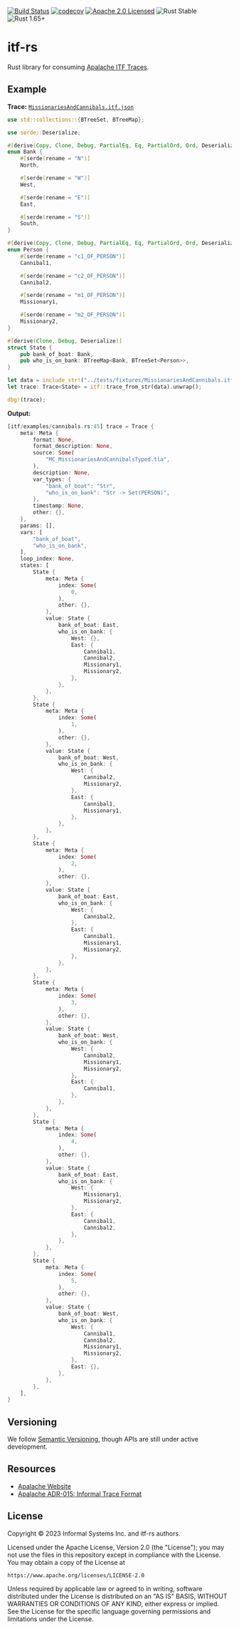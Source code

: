 
[![Build Status][build-image]][build-link]
[![codecov][codecov-image]][codecov-link]
[![Apache 2.0 Licensed][license-image]][license-link]
![Rust Stable][rustc-image]
![Rust 1.65+][rustc-version]

# itf-rs

Rust library for consuming [Apalache ITF Traces][itf-adr].

## Example

**Trace:** [`MissionariesAndCannibals.itf.json`](./apalache-itf/tests/fixtures/MissionariesAndCannibals.itf.json)

```rust
use std::collections::{BTreeSet, BTreeMap};

use serde::Deserialize;

#[derive(Copy, Clone, Debug, PartialEq, Eq, PartialOrd, Ord, Deserialize)]
enum Bank {
    #[serde(rename = "N")]
    North,

    #[serde(rename = "W")]
    West,

    #[serde(rename = "E")]
    East,

    #[serde(rename = "S")]
    South,
}

#[derive(Copy, Clone, Debug, PartialEq, Eq, PartialOrd, Ord, Deserialize)]
enum Person {
    #[serde(rename = "c1_OF_PERSON")]
    Cannibal1,

    #[serde(rename = "c2_OF_PERSON")]
    Cannibal2,

    #[serde(rename = "m1_OF_PERSON")]
    Missionary1,

    #[serde(rename = "m2_OF_PERSON")]
    Missionary2,
}

#[derive(Clone, Debug, Deserialize)]
struct State {
    pub bank_of_boat: Bank,
    pub who_is_on_bank: BTreeMap<Bank, BTreeSet<Person>>,
}

let data = include_str!("../tests/fixtures/MissionariesAndCannibals.itf.json");
let trace: Trace<State> = itf::trace_from_str(data).unwrap();

dbg!(trace);
```

**Output:**

```rust
[itf/examples/cannibals.rs:45] trace = Trace {
    meta: Meta {
        format: None,
        format_description: None,
        source: Some(
            "MC_MissionariesAndCannibalsTyped.tla",
        ),
        description: None,
        var_types: {
            "bank_of_boat": "Str",
            "who_is_on_bank": "Str -> Set(PERSON)",
        },
        timestamp: None,
        other: {},
    },
    params: [],
    vars: [
        "bank_of_boat",
        "who_is_on_bank",
    ],
    loop_index: None,
    states: [
        State {
            meta: Meta {
                index: Some(
                    0,
                ),
                other: {},
            },
            value: State {
                bank_of_boat: East,
                who_is_on_bank: {
                    West: {},
                    East: {
                        Cannibal1,
                        Cannibal2,
                        Missionary1,
                        Missionary2,
                    },
                },
            },
        },
        State {
            meta: Meta {
                index: Some(
                    1,
                ),
                other: {},
            },
            value: State {
                bank_of_boat: West,
                who_is_on_bank: {
                    West: {
                        Cannibal2,
                        Missionary2,
                    },
                    East: {
                        Cannibal1,
                        Missionary1,
                    },
                },
            },
        },
        State {
            meta: Meta {
                index: Some(
                    2,
                ),
                other: {},
            },
            value: State {
                bank_of_boat: East,
                who_is_on_bank: {
                    West: {
                        Cannibal2,
                    },
                    East: {
                        Cannibal1,
                        Missionary1,
                        Missionary2,
                    },
                },
            },
        },
        State {
            meta: Meta {
                index: Some(
                    3,
                ),
                other: {},
            },
            value: State {
                bank_of_boat: West,
                who_is_on_bank: {
                    West: {
                        Cannibal2,
                        Missionary1,
                        Missionary2,
                    },
                    East: {
                        Cannibal1,
                    },
                },
            },
        },
        State {
            meta: Meta {
                index: Some(
                    4,
                ),
                other: {},
            },
            value: State {
                bank_of_boat: East,
                who_is_on_bank: {
                    West: {
                        Missionary1,
                        Missionary2,
                    },
                    East: {
                        Cannibal1,
                        Cannibal2,
                    },
                },
            },
        },
        State {
            meta: Meta {
                index: Some(
                    5,
                ),
                other: {},
            },
            value: State {
                bank_of_boat: West,
                who_is_on_bank: {
                    West: {
                        Cannibal1,
                        Cannibal2,
                        Missionary1,
                        Missionary2,
                    },
                    East: {},
                },
            },
        },
    ],
}
```

## Versioning

We follow [Semantic Versioning](https://semver.org), though APIs are still under active development.

## Resources

- [Apalache Website][apalache]
- [Apalache ADR-015: Informal Trace Format][itf-adr]

## License

Copyright © 2023 Informal Systems Inc. and itf-rs authors.

Licensed under the Apache License, Version 2.0 (the "License"); you may not use the files in this repository except in compliance with the License. You may obtain a copy of the License at

    https://www.apache.org/licenses/LICENSE-2.0

Unless required by applicable law or agreed to in writing, software distributed under the License is distributed on an "AS IS" BASIS, WITHOUT WARRANTIES OR CONDITIONS OF ANY KIND, either express or implied. See the License for the specific language governing permissions and limitations under the License.

[apalache]: http://apalache.informal.systems
[itf-adr]: https://apalache.informal.systems/docs/adr/015adr-trace.html

[build-image]: https://github.com/informalsystems/itf-rs/workflows/Rust/badge.svg
[build-link]: https://github.com/informalsystems/itf-rs/actions?query=workflow%3ARust
[codecov-image]: https://codecov.io/github/informalsystems/itf-rs/branch/main/graph/badge.svg?token=6LFLG9ILD1
[codecov-link]: https://codecov.io/github/informalsystems/itf-rs
[license-image]: https://img.shields.io/badge/license-Apache_2.0-blue.svg
[license-link]: https://github.com/informalsystems/itf-rs/blob/master/LICENSE
[rustc-image]: https://img.shields.io/badge/rustc-stable-blue.svg
[rustc-version]: https://img.shields.io/badge/rustc-1.65+-blue.svg

